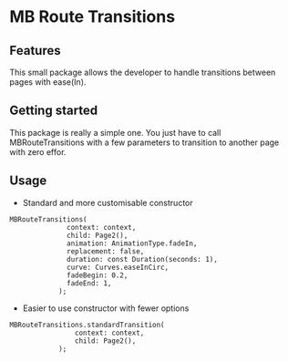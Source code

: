 <!--
This README describes the package. If you publish this package to pub.dev,
this README's contents appear on the landing page for your package.

For information about how to write a good package README, see the guide for
[writing package pages](https://dart.dev/guides/libraries/writing-package-pages).

For general information about developing packages, see the Dart guide for
[creating packages](https://dart.dev/guides/libraries/create-library-packages)
and the Flutter guide for
[developing packages and plugins](https://flutter.dev/developing-packages).
-->

# MB Route Transitions 

## Features

This small package allows the developer to handle transitions between pages with ease(In).

## Getting started

This package is really a simple one. You just have to call MBRouteTransitions with a few parameters to transition to another page with zero effor.

## Usage

- Standard and more customisable constructor
```
MBRouteTransitions(
              context: context,
              child: Page2(), 
              animation: AnimationType.fadeIn,
              replacement: false,
              duration: const Duration(seconds: 1),
              curve: Curves.easeInCirc,
              fadeBegin: 0.2,
              fadeEnd: 1,
            );
```

- Easier to use constructor with fewer options
```
MBRouteTransitions.standardTransition(
                context: context, 
                child: Page2(),
            );
```
